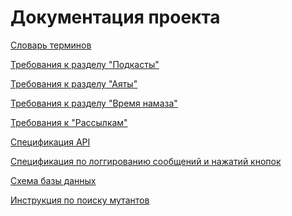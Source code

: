 <!---
The MIT License (MIT).

Copyright (c) 2018-2025 Almaz Ilaletdinov <a.ilaletdinov@yandex.ru>

Permission is hereby granted, free of charge, to any person obtaining a copy
of this software and associated documentation files (the "Software"), to deal
in the Software without restriction, including without limitation the rights
to use, copy, modify, merge, publish, distribute, sublicense, and/or sell
copies of the Software, and to permit persons to whom the Software is
furnished to do so, subject to the following conditions:

The above copyright notice and this permission notice shall be included in all
copies or substantial portions of the Software.

THE SOFTWARE IS PROVIDED "AS IS", WITHOUT WARRANTY OF ANY KIND,
EXPRESS OR IMPLIED, INCLUDING BUT NOT LIMITED TO THE WARRANTIES OF
MERCHANTABILITY, FITNESS FOR A PARTICULAR PURPOSE AND NONINFRINGEMENT.
IN NO EVENT SHALL THE AUTHORS OR COPYRIGHT HOLDERS BE LIABLE FOR ANY CLAIM,
DAMAGES OR OTHER LIABILITY, WHETHER IN AN ACTION OF CONTRACT, TORT OR
OTHERWISE, ARISING FROM, OUT OF OR IN CONNECTION WITH THE SOFTWARE OR THE USE
OR OTHER DEALINGS IN THE SOFTWARE.
-->
# Документация проекта

[Словарь терминов](glossary.md)

[Требования к разделу "Подкасты"](podcasts.md)

[Требования к разделу "Аяты"](ayats.md)

[Требования к разделу "Время намаза"](prayers.md)

[Требования к "Рассылкам"](mailings.md)

[Спецификация API](api.md)

[Спецификация по логгированию сообщений и нажатий кнопок](updates_log.md)

[Схема базы данных](db_schema_specification.md)

[Инструкция по поиску мутантов](mutation_coverage.md)

